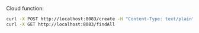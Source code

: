 Cloud function:

```bash
curl -X POST http://localhost:8083/create -H "Content-Type: text/plain" -d "wang@example.com"
curl -X GET http://localhost:8083/findAll
```